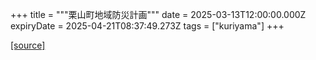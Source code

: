 +++
title = """栗山町地域防災計画"""
date = 2025-03-13T12:00:00.000Z
expiryDate = 2025-04-21T08:37:49.273Z
tags = ["kuriyama"]
+++


[[source]](https://www.town.kuriyama.hokkaido.jp/soshiki/28/989.html)

